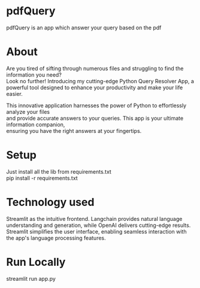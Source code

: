 # pdfQuery
pdfQuery is an app which answer your query based on the pdf 

# About
Are you tired of sifting through numerous files and struggling to find the information you need? </br>
Look no further! Introducing my cutting-edge Python Query Resolver App, a powerful tool designed to enhance your productivity and make your life easier. </br>

This innovative application harnesses the power of Python to effortlessly analyze your files  </br>
and provide accurate answers to your queries. This app is your ultimate information companion,  </br>
ensuring you have the right answers at your fingertips. </br>

# Setup
Just install all the lib from requirements.txt  </br>
pip install -r requirements.txt </br>

# Technology used
Streamlit as the intuitive frontend. Langchain provides natural language understanding and generation, while OpenAI delivers cutting-edge results. </br>
Streamlit simplifies the user interface, enabling seamless interaction with the app's language processing features. </br>

# Run Locally
streamlit run app.py </br>

